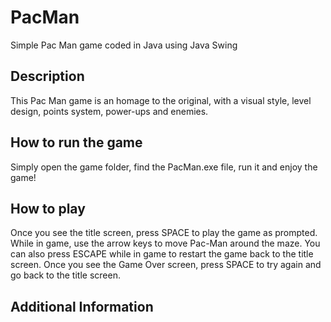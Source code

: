 # PacMan
Simple Pac Man game coded in Java using Java Swing

## Description

This Pac Man game is an homage to the original, with a visual style, level design, points system, power-ups
and enemies.

## How to run the game

Simply open the game folder, find the PacMan.exe file, run it and enjoy the game!

## How to play

Once you see the title screen, press SPACE to play the game as prompted.
While in game, use the arrow keys to move Pac-Man around the maze. You can also press ESCAPE while in game
to restart the game back to the title screen.
Once you see the Game Over screen, press SPACE to try again and go back to the title screen.

## Additional Information

